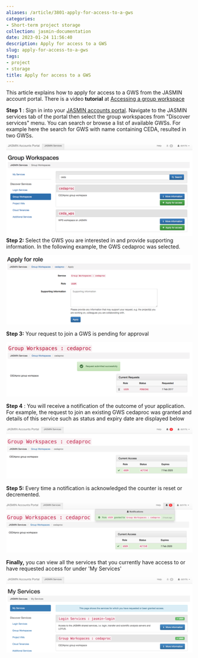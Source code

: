 ```yaml
---
aliases: /article/3801-apply-for-access-to-a-gws
categories:
- Short-term project storage
collection: jasmin-documentation
date: 2023-01-24 11:56:40
description: Apply for access to a GWS
slug: apply-for-access-to-a-gws
tags:
- project
- storage
title: Apply for access to a GWS
---
```


This article explains how to apply for access to a GWS from the JASMIN account
portal. There is a video **tutorial** at [Accessing a group
workspace](https://www.youtube.com/watch?v=J6zW23P1Wf0&index=4&list=PLyBwrm7gQcuV3I1zrI8Rop2WgEP6vPXJL)

**Step 1** : Sign in into your [JASMIN accounts
portal](https://accounts.jasmin.ac.uk/). Navigate to the JASMIN services tab
of the portal then select the group workspaces from "Discover services" menu.
You can search or browse a list of available GWSs. For example here the search
for GWS with name containing CEDA, resulted in two GWSs.

![](file-PJUTPDMY7G.png)**Step 2:** Select the GWS you are interested in and
provide supporting information. In the following example, the GWS cedaproc was
selected.

![](file-Vz26gVnqgG.png)

**Step 3:** Your request to join a GWS is pending for approval

![](file-jpLAu7Mc3j.png)

**Step 4** : You will receive a notification of the outcome of your
application. For example, the request to join an existing GWS cedaproc was
granted and details of this service such as status and expiry date are
displayed below

![](file-mS76jkVD7W.png)

**Step 5:** Every time a notification is acknowledged the counter is reset or
decremented.

![](file-0vkRLnIAzR.png)

**Finally,** you can view all the services that you currently have access to
or have requested access for under 'My Services'

![](file-tzze9MUUo0.png)


